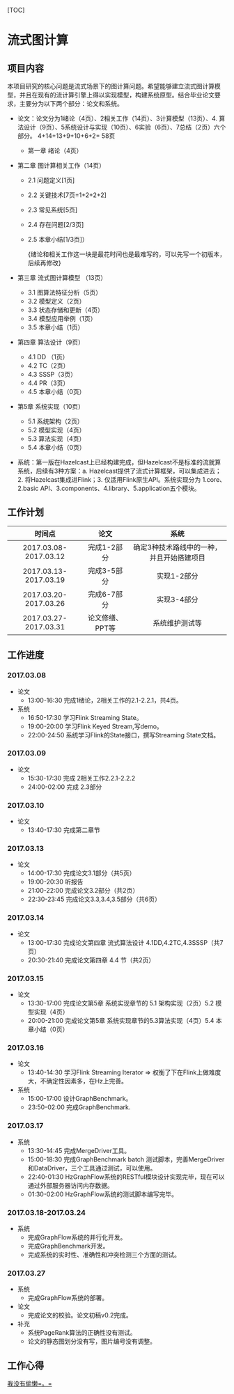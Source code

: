[TOC]



# 流式图计算

## 项目内容

​    本项目研究的核心问题是流式场景下的图计算问题。希望能够建立流式图计算模型，并且在现有的流计算引擎上得以实现模型，构建系统原型。结合毕业论文要求，主要分为以下两个部分：论文和系统。

+ 论文：论文分为1绪论（4页）、2相关工作（14页）、3计算模型（13页）、4. 算法设计（9页）、5系统设计与实现（10页）、6实验（6页）、7总结（2页）六个部分。 4+14+13+9+10+6+2= 58页

  + 第一章 绪论（4页）


+   第二章 图计算相关工作（14页）

    + 2.1 问题定义[1页]  

    + 2.2 关键技术[7页=1+2+2+2]

    + 2.3 常见系统[5页] 

    + 2.4 存在问题[2/3页] 

    + 2.5 本章小结[1/3页]）

      {绪论和相关工作这一块是最花时间也是最难写的，可以先写一个初版本，后续再修改}

+ 第三章 流式图计算模型 （13页）

    + 3.1 图算法特征分析（5页）
    + 3.2 模型定义（2页）
    + 3.3 状态存储和更新（4页）
    + 3.4 模型应用举例（1页）
    + 3.5 本章小结（1页）

+ 第四章 算法设计（9页）

    + 4.1 DD （1页）
    + 4.2 TC（2页）
    + 4.3 SSSP（3页）
    + 4.4 PR（3页）
    + 4.5 本章小结（0页）

+ 第5章 系统实现（10页）

    + 5.1 系统架构（2页）
    + 5.2 模型实现（4页）
    + 5.3 算法实现（4页）
    + 5.4 本章小结（0页）

+ 系统：第一版在Hazelcast上已经构建完成，但Hazelcast不是标准的流就算系统，后续有3种方案：a. Hazelcast提供了流式计算框架，可以集成进去；2. 将Hazelcast集成进Flink；3. 仅适用Flink原生API。系统实现分为 1.core、2.basic API、3.components、4.library、5.application五个模块。

## 工作计划

|          时间点          |    论文     |          系统           |
| :-------------------: | :-------: | :-------------------: |
| 2017.03.08-2017.03.12 |  完成1-2部分  | 确定3种技术路线中的一种，并且开始搭建项目 |
| 2017.03.13-2017.03.19 |  完成3-5部分  |        实现1-2部分        |
| 2017.03.20-2017.03.26 |  完成6-7部分  |        实现3-4部分        |
| 2017.03.27-2017.03.31 | 论文修缮、PPT等 |        系统维护测试等        |

## 工作进度

### 2017.03.08

+ 论文
  + 13:00-16:30 完成1绪论，2相关工作的2.1-2.2.1，共4页。
+ 系统
  + 16:50-17:30 学习Flink Streaming State。
  + 19:00-20:00 学习Flink Keyed Stream,写demo。
  + 22:00-24:50 系统学习Flink的State接口，撰写Streaming State文档。

### 2017.03.09

+ 论文
  + 15:30-17:30 完成 2相关工作2.2.1-2.2.2
  + 24:00-02:00 完成 2.3部分


### 2017.03.10

+ 论文
  + 13:40-17:30 完成第二章节

### 2017.03.13

+ 论文
  + 14:00-17:30 完成论文3.1部分（共5页）
  + 19:00-20:30 听报告
  + 21:00-22:00 完成论文3.2部分（共2页）
  + 22:30-23:45 完成论文3.3,3.4,3.5部分（共6页）

### 2017.03.14

+ 论文
  + 13:00-17:30 完成论文第四章 流式算法设计 4.1DD,4.2TC,4.3SSSP（共7页）
  + 20:30-21:40 完成论文第四章 4.4 节（共2页） 

### 2017.03.15

+ 论文
  + 13:30-17:00 完成论文第5章 系统实现章节的 5.1 架构实现（2页）5.2 模型实现（4页）
  + 20:00-21:00 完成论文第5章 系统实现章节的5.3算法实现（4页）5.4 本章小结（0页）

### 2017.03.16

+ 论文
  + 13:40-14:30 学习Flink Streaming Iterator => 权衡了下在Flink上做难度大，不确定性因素多，在Hz上完善。
+ 系统
  + 15:00-17:00 设计GraphBenchmark。
  + 23:50-02:00 完成GraphBenchmark.

### 2017.03.17

+ 系统
  + 13:30-14:45 完成MergeDriver工具。
  + 15:00-18:30 完成GraphBenchmark batch 测试脚本，完善MergeDriver和DataDriver，三个工具通过测试，可以使用。
  + 22:40-01:30 HzGraphFlow系统的RESTful模块设计实现完毕，现在可以通过外部服务器访问内存数据。
  + 01:30-02:00 HzGraphFlow系统的测试脚本编写完毕。

### 2017.03.18-2017.03.24

+ 系统
  + 完成GraphFlow系统的并行化开发。
  + 完成GraphBenchmark开发。
  + 完成系统的实时性、准确性和冲突检测三个方面的测试。

### 2017.03.27

+ 系统
  + 完成GraphFlow系统的部署。
+ 论文
  + 完成论文的校验。论文初稿v0.2完成。
+ 补充
  + 系统PageRank算法的正确性没有测试。
  + 论文的静态图划分没有写，图片编号没有调整。

## 工作心得

[我没有偷懒=。=](https://github.com/DuanSky22/GraduationThesis/blob/master/notes/insight/Winterfell.md)

